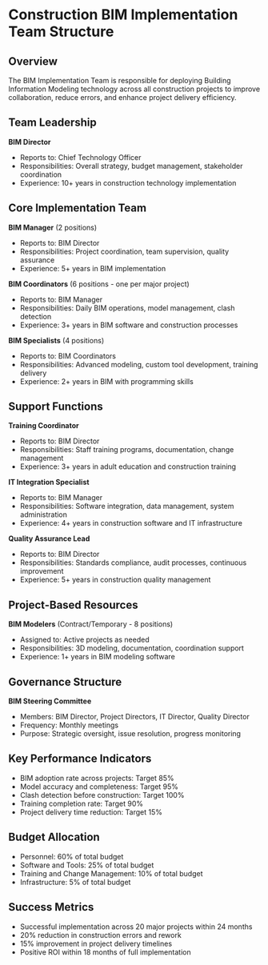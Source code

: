# Construction BIM Implementation Team Structure

## Overview
The BIM Implementation Team is responsible for deploying Building Information Modeling technology across all construction projects to improve collaboration, reduce errors, and enhance project delivery efficiency.

## Team Leadership
**BIM Director**
- Reports to: Chief Technology Officer
- Responsibilities: Overall strategy, budget management, stakeholder coordination
- Experience: 10+ years in construction technology implementation

## Core Implementation Team
**BIM Manager** (2 positions)
- Reports to: BIM Director
- Responsibilities: Project coordination, team supervision, quality assurance
- Experience: 5+ years in BIM implementation

**BIM Coordinators** (6 positions - one per major project)
- Reports to: BIM Manager
- Responsibilities: Daily BIM operations, model management, clash detection
- Experience: 3+ years in BIM software and construction processes

**BIM Specialists** (4 positions)
- Reports to: BIM Coordinators
- Responsibilities: Advanced modeling, custom tool development, training delivery
- Experience: 2+ years in BIM with programming skills

## Support Functions
**Training Coordinator**
- Reports to: BIM Director
- Responsibilities: Staff training programs, documentation, change management
- Experience: 3+ years in adult education and construction training

**IT Integration Specialist**
- Reports to: BIM Manager
- Responsibilities: Software integration, data management, system administration
- Experience: 4+ years in construction software and IT infrastructure

**Quality Assurance Lead**
- Reports to: BIM Director
- Responsibilities: Standards compliance, audit processes, continuous improvement
- Experience: 5+ years in construction quality management

## Project-Based Resources
**BIM Modelers** (Contract/Temporary - 8 positions)
- Assigned to: Active projects as needed
- Responsibilities: 3D modeling, documentation, coordination support
- Experience: 1+ years in BIM modeling software

## Governance Structure
**BIM Steering Committee**
- Members: BIM Director, Project Directors, IT Director, Quality Director
- Frequency: Monthly meetings
- Purpose: Strategic oversight, issue resolution, progress monitoring

## Key Performance Indicators
- BIM adoption rate across projects: Target 85%
- Model accuracy and completeness: Target 95%
- Clash detection before construction: Target 100%
- Training completion rate: Target 90%
- Project delivery time reduction: Target 15%

## Budget Allocation
- Personnel: 60% of total budget
- Software and Tools: 25% of total budget
- Training and Change Management: 10% of total budget
- Infrastructure: 5% of total budget

## Success Metrics
- Successful implementation across 20 major projects within 24 months
- 20% reduction in construction errors and rework
- 15% improvement in project delivery timelines
- Positive ROI within 18 months of full implementation

